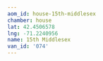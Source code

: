 ```yaml
---
aom_id: house-15th-middlesex
chamber: house
lat: 42.4506578
lng: -71.2240956
name: 15th Middlesex
van_id: '074'
---
```


